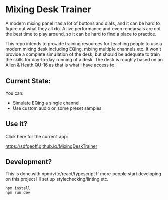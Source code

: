 # Mixing Desk Trainer

A modern mixing panel has a lot of buttons and dials, and it can be hard to figure out what they all do. A live performance and even rehearsals are not the best time to play around, so it can be hard to find a place to practice.

This repo intends to provide training resources for teaching people to use a modern mixing desk including EQing, mixing multiple channels etc. It won't provide
a complete simulation of the desk, but should be adequate to train the skills for day-to-day running of a desk. The desk is roughly based on an Allen & Heath QU-16
as that is what I have access to.

## Current State:

You can:

- Simulate EQing a single channel
- Use custom audio or some preset samples

## Use it?
Click here for the current app:

https://sdfgeoff.github.io/MixingDeskTrainer

## Development?
This is done with npm/vite/react/typescript If more people start developing on this project I'll set up stylechecking/linting etc.
```
npm install
npm run dev
```
